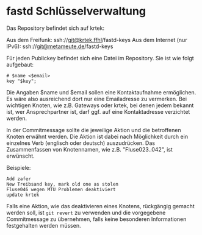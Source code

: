 # fastd Schlüsselverwaltung

Das Repository befindet sich auf krtek:

Aus dem Freifunk:            ssh://git@krtek.ffhl/fastd-keys 
Aus dem Internet (nur IPv6): ssh://git@metameute.de/fastd-keys

Für jeden Publickey befindet sich eine Datei im Repository. Sie ist
wie folgt aufgebaut:

    # $name <$email>
    key "$key";

Die Angaben $name und $email sollen eine Kontaktaufnahme ermöglichen.
Es wäre also ausreichend dort nur eine Emailadresse zu vermerken. Bei
wichtigen Knoten, wie z.B. Gateways oder krtek, bei denen jedem bekannt
ist, wer Ansprechpartner ist, darf ggf. auf eine Kontaktadresse
verzichtet werden.

In der Commitmessage sollte die jeweilige Aktion und die betroffenen
Knoten erwähnt werden. Die Aktion ist dabei nach Möglichkeit durch ein
einzelnes Verb (englisch oder deutsch) auszudrücken. Das Zusammenfassen
von Knotennamen, wie z.B. "Fluse023..042", ist erwünscht.

Beispiele:

    Add zafer
    New Treibsand key, mark old one as stolen
    Fluse046 wegen MTU Problemen deaktiviert
    update krtek

Falls eine Aktion, wie das deaktivieren eines Knotens, rückgängig
gemacht werden soll, ist `git revert` zu verwenden und die vorgegebene
Commitmessage zu übernehmen, falls keine besonderen Informationen
festgehalten werden müssen.